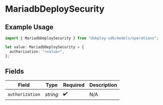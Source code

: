 # MariadbDeploySecurity

## Example Usage

```typescript
import { MariadbDeploySecurity } from "dokploy-sdk/models/operations";

let value: MariadbDeploySecurity = {
  authorization: "<value>",
};
```

## Fields

| Field              | Type               | Required           | Description        |
| ------------------ | ------------------ | ------------------ | ------------------ |
| `authorization`    | *string*           | :heavy_check_mark: | N/A                |